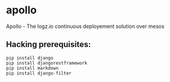 # apollo
Apollo - The logz.io continuous deployement solution over mesos

## Hacking prerequisites:
```
pip install django
pip install djangorestframework
pip install markdown
pip install django-filter
```
